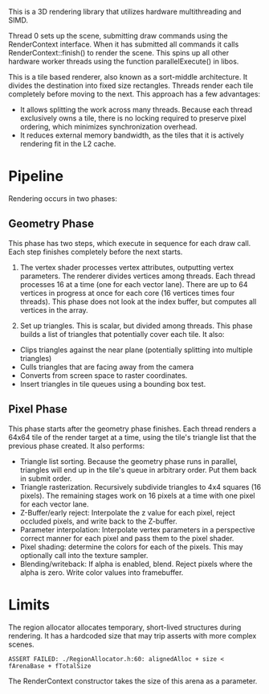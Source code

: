 This is a 3D rendering library that utilizes hardware multithreading and SIMD.

Thread 0 sets up the scene, submitting draw commands using the RenderContext
interface. When it has submitted all commands it calls RenderContext::finish()
to render the scene. This spins up all other hardware worker threads using the
function parallelExecute() in libos.

This is a tile based renderer, also known as a sort-middle architecture. It
divides the destination into fixed size rectangles. Threads render each tile
completely before moving to the next. This approach has a few advantages:
* It allows splitting the work across many threads. Because each thread
  exclusively owns a tile, there is no locking required to preserve pixel
  ordering, which minimizes synchronization overhead.
* It reduces external memory bandwidth, as the tiles that it is actively
  rendering fit in the L2 cache.

# Pipeline

Rendering occurs in two phases:

## Geometry Phase
This phase has two steps, which execute in sequence for each draw call.
Each step finishes completely before the next starts.

1. The vertex shader processes vertex attributes, outputting
vertex parameters. The renderer divides vertices among threads. Each thread
processes 16 at a time (one for each vector lane). There are up to 64 vertices
in progress at once for each core (16 vertices times four threads). This phase
does not look at the index buffer, but computes all vertices in the array.

2. Set up triangles. This is scalar, but divided among threads. This phase
builds a list of triangles that potentially cover each tile. It also:

 - Clips triangles against the near plane (potentially splitting into multiple
   triangles)
 - Culls triangles that are facing away from the camera
 - Converts from screen space to raster coordinates.
 - Insert triangles in tile queues using a bounding box test.

## Pixel Phase
This phase starts after the geometry phase finishes. Each thread
renders a 64x64 tile of the render target at a time, using the tile's triangle
list that the previous phase created. It also performs:

- Triangle list sorting. Because the geometry phase runs in parallel, triangles
  will end up in the tile's queue in arbitrary order. Put them back in submit
  order.
- Triangle rasterization. Recursively subdivide triangles to 4x4 squares
  (16 pixels). The remaining stages work on 16 pixels at a time with one pixel
  for each vector lane.
- Z-Buffer/early reject: Interpolate the z value for each pixel, reject occluded
  pixels, and write back to the Z-buffer.
- Parameter interpolation: Interpolate vertex parameters in a perspective correct
  manner for each pixel and pass them to the pixel shader.
- Pixel shading: determine the colors for each of the pixels. This may
  optionally call into the texture sampler.
- Blending/writeback: If alpha is enabled, blend. Reject pixels where the
  alpha is zero. Write color values into framebuffer.

# Limits

The region allocator allocates temporary, short-lived structures during rendering.
It has a hardcoded size that may trip asserts with more complex scenes.

    ASSERT FAILED: ./RegionAllocator.h:60: alignedAlloc + size < fArenaBase + fTotalSize

The RenderContext constructor takes the size of this arena as a parameter.

